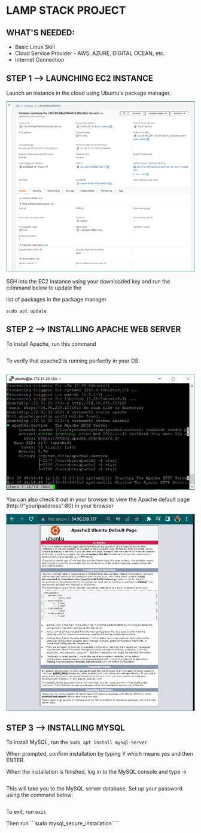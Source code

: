 # LAMP STACK PROJECT

## WHAT'S NEEDED:

- Basic Linux Skill
- Cloud Service Provider - AWS, AZURE, DIGITAL OCEAN, etc.
- Internet Connection

## STEP 1 --> LAUNCHING EC2 INSTANCE
Launch an instance in the cloud using Ubuntu's package manager.

![](https://github.com/Adedoja/LampStack-Project/blob/main/LampStack%20Files/aws-devops.PNG)


SSH into the EC2 instance using your downloaded key and run the command below to update the

list of packages in the package manager

```
sudo apt update
```

## STEP 2 --> INSTALLING APACHE WEB SERVER
To install Apache, run this command

```sudo apt install apache2
```

To verify that apache2 is running perfectly in your OS:

```sudo systemctl status apache2
```

![](https://github.com/Adedoja/LampStack-Project/blob/main/LampStack%20Files/apache1-devops.PNG)

You can also check it out in your browser to view the Apache default page (http://"youripaddress":80) in your browser

![](https://github.com/Adedoja/LampStack-Project/blob/main/LampStack%20Files/apache2-devops.PNG)

## STEP 3 --> INSTALLING MYSQL
To install MySQL, run the ```sudo apt install mysql-server```

When prompted, confirm installation by typing Y which means yes and then ENTER.

When the installation is finished, log in to the MySQL console and  type ->

```sudo mysql
```

This will take you to the MySQL server database. Set up your password using the command below:

```ALTER USER 'root'@'localhost' IDENTIFIED WITH mysql_native_password BY 'PassWord';
```

To exit, run ```exit```

Then run ```sudo mysql_secure_installation````












